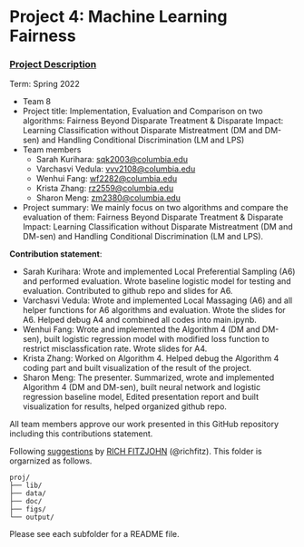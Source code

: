 # Project 4: Machine Learning Fairness

### [Project Description](doc/project4_desc.md)

Term: Spring 2022

+ Team 8
+ Project title: Implementation, Evaluation and Comparison on two algorithms: Fairness Beyond Disparate Treatment & Disparate Impact: Learning Classification without Disparate Mistreatment (DM and DM-sen) and Handling Conditional Discrimination (LM and LPS)
+ Team members
	+ Sarah Kurihara: sqk2003@columbia.edu
	+ Varchasvi Vedula: vvv2108@columbia.edu
	+ Wenhui Fang: wf2282@columbia.edu
	+ Krista Zhang: rz2559@columbia.edu
	+ Sharon Meng: zm2380@columbia.edu
+ Project summary: We mainly focus on two algorithms and compare the evaluation of them: Fairness Beyond Disparate Treatment & Disparate Impact: Learning Classification without Disparate Mistreatment (DM and DM-sen) and Handling Conditional Discrimination (LM and LPS).
	
**Contribution statement**: 
+ Sarah Kurihara: Wrote and implemented Local Preferential Sampling (A6) and performed evaluation. Wrote baseline logistic model for testing and evaluation. Contributed to github repo and slides for A6.
+ Varchasvi Vedula: Wrote and implemented Local Massaging (A6) and all helper functions for A6 algorithms and evaluation. Wrote the slides for A6. Helped debug A4 and combined all codes into main.ipynb.
+ Wenhui Fang: Wrote and implemented the Algorithm 4 (DM and DM-sen), built logistic regression model with modified loss function to restrict misclassfication rate. Wrote slides for A4.
+ Krista Zhang: Worked on Algorithm 4. Helped debug the Algorithm 4 coding part and built visualization of the result of the project.
+ Sharon Meng: The presenter. Summarized, wrote and implemented Algorithm 4 (DM and DM-sen), built neural network and logistic regression baseline model, Edited presentation report and built visualization for results, helped organized github repo.

All team members approve our work presented in this GitHub repository including this contributions statement. 

Following [suggestions](http://nicercode.github.io/blog/2013-04-05-projects/) by [RICH FITZJOHN](http://nicercode.github.io/about/#Team) (@richfitz). This folder is orgarnized as follows.

```
proj/
├── lib/
├── data/
├── doc/
├── figs/
└── output/
```

Please see each subfolder for a README file.
